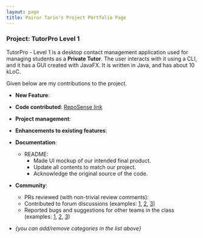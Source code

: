 ```yaml
---
layout: page
title: Pairor Tarin's Project Portfolio Page
---
```


### Project: TutorPro Level 1

TutorPro - Level 1 is a desktop contact management application used for managing students as a **Private Tutor**. The user interacts with it using a CLI, and it has a GUI created with JavaFX. It is written in Java, and has about 10 kLoC.

Given below are my contributions to the project.

- **New Feature**:

- **Code contributed**: [RepoSense link]()

- **Project management**:

- **Enhancements to existing features**:

- **Documentation**:

  - README:
    - Made UI mockup of our intended final product.
    - Update all contents to match our project.
    - Acknowledge the original source of the code.

- **Community**:

  - PRs reviewed (with non-trivial review comments):
  - Contributed to forum discussions (examples: [1](), [2](), [3]())
  - Reported bugs and suggestions for other teams in the class (examples: [1](), [2](), [3]())

- _{you can add/remove categories in the list above}_
